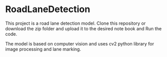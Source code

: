 # RoadLaneDetection
This project is a road lane detection model.
Clone this repository or download the zip folder and upload it to the desired note book and Run the code.

The model is based on computer vision and uses cv2 python library for image processing and lane marking. 
